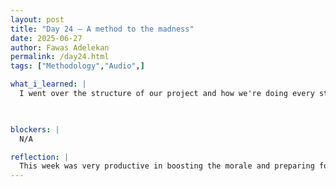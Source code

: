 ```yaml
---
layout: post
title: "Day 24 – A method to the madness"
date: 2025-06-27
author: Fawas Adelekan
permalink: /day24.html
tags: ["Methodology","Audio",]

what_i_learned: |
  I went over the structure of our project and how we're doing every step in order to get the output that we want. Went over our weekly videos and explained what we did over the week, like generating our summaries for our sportsreport matches. Started thinking about what I contributed to the group for our mid-summer synopsium and wrote it on our slides to prepare. Then our next step helped us do the recording which was helped understanding how we would incorporate the audio that is used for today. Described in detail on what the API is used for in order to be able to get the information that we needed. Intergrated the OpenAI and the APIFootball together so the OpenAI can generate the summaries from the stats from the FootballAPI. Imported the SoundDevice libary in order to be able to record and create a file to access the recording.

  

blockers: |
  N/A

reflection: |
  This week was very productive in boosting the morale and preparing for our presentation. Looking back on our progess we came a long way from where we started still get stuck on some prior stuff but honestly we can review it over and over to get better. Looking at what's going on with the project we planned to find a method where we can be able to integrate our own personal recording to be able to save to each generated summary. Overall it comes to buckling down on what we need to be able to do in order to be able to finish up our final touches for the presentation.
---
```

